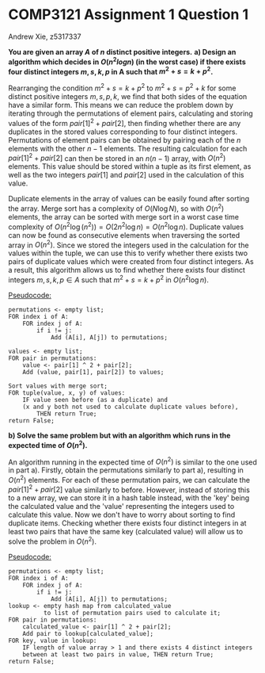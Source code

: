 # COMP3121 Assignment 1 Question 1

Andrew Xie, z5317337

**You are given an array $A$ of $n$ distinct positive integers.**
**a) Design an algorithm which decides in $O(n^2log n)$ (in the worst case) if there exists four distinct integers $m,s,k,p$ in A such that $m^2+s=k+p^2$.**

Rearranging the condition $m^2 + s = k + p^2$ to $m^2 + s = p^2 + k$ for some distinct positive integers $m,s,p,k$, we find that both sides of the equation have a similar form. This means we can reduce the problem down by iterating through the permutations of element pairs, calculating and storing values of the form $pair[1]^2 + pair[2]$, then finding whether there are any duplicates in the stored values corresponding to four distinct integers. Permutations of element pairs can be obtained by pairing each of the $n$ elements with the other $n-1$ elements. The resulting calculation for each $pair[1]^2 + pair[2]$ can then be stored in an $n(n-1)$ array, with $O(n^2)$ elements. This value should be stored within a tuple as its first element, as well as the two integers $pair[1]$ and $pair[2]$ used in the calculation of this value.

Duplicate elements in the array of values can be easily found after sorting the array. Merge sort has a complexity of $O(N \log N)$, so with $O(n^2)$ elements, the array can be sorted with merge sort in a worst case time complexity of $O(n^2 \log (n^2)) = O(2 n^2 \log n) = O(n^2 \log n)$. Duplicate values can now be found as consecutive elements when traversing the sorted array in $O(n^2)$. Since we stored the integers used in the calculation for the values within the tuple, we can use this to verify whether there exists two pairs of duplicate values which were created from four distinct integers. As a result, this algorithm allows us to find whether there exists four distinct integers $m,s,k,p \in A$ such that $m^2+s=k+p^2$ in $O(n^2 \log n)$.

<u>Pseudocode:</u>

```pseudocode
permutations <- empty list;
FOR index i of A:
    FOR index j of A:
        if i != j:
            Add (A[i], A[j]) to permutations;

values <- empty list;
FOR pair in permutations:
    value <- pair[1] ^ 2 + pair[2];
    Add (value, pair[1], pair[2]) to values;

Sort values with merge sort;
FOR tuple(value, x, y) of values:
    IF value seen before (as a duplicate) and
    (x and y both not used to calculate duplicate values before),
        THEN return True;
return False;
```

**b) Solve the same problem but with an algorithm which runs in the expected time of $O(n^2)$.**

An algorithm running in the expected time of $O(n^2)$ is similar to the one used in part a). Firstly, obtain the permutations similarly to part a), resulting in $O(n^2)$ elements. For each of these permutation pairs, we can calculate the $pair[1] ^ 2 + pair[2]$ value similarly to before. However, instead of storing this to a new array, we can store it in a hash table instead, with the 'key' being the calculated value and the 'value' representing the integers used to calculate this value. Now we don't have to worry about sorting to find duplicate items. Checking whether there exists four distinct integers in at least two pairs that have the same key (calculated value) will allow us to solve the problem in $O(n^2)$. 

<u>Pseudocode:</u>

```pseudocode
permutations <- empty list;
FOR index i of A:
    FOR index j of A:
        if i != j:
            Add (A[i], A[j]) to permutations;
lookup <- empty hash map from calculated_value
          to list of permutation pairs used to calculate it;
FOR pair in permutations:
    calculated_value <- pair[1] ^ 2 + pair[2];
    Add pair to lookup[calculated_value];
FOR key, value in lookup:
    IF length of value array > 1 and there exists 4 distinct integers
    between at least two pairs in value, THEN return True;
return False;
```

